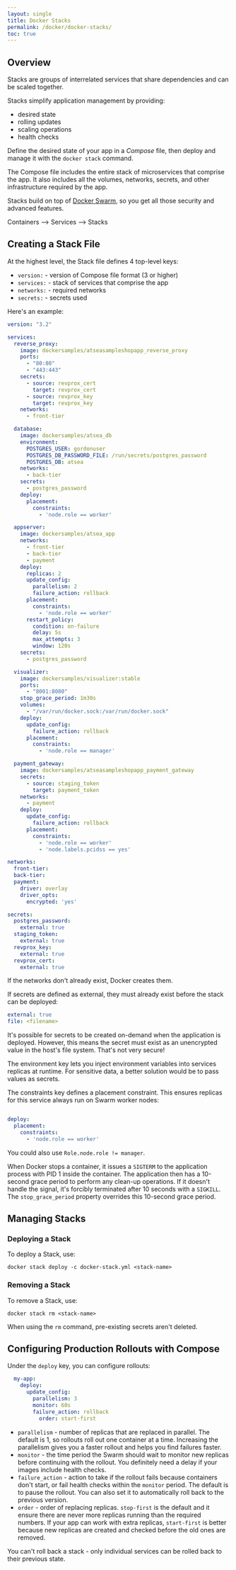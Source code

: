 ```yaml
---
layout: single
title: Docker Stacks
permalink: /docker/docker-stacks/
toc: true
---
```


## Overview

Stacks are groups of interrelated services that share dependencies and can be scaled together.

Stacks simplify application management by providing:

- desired state
- rolling updates
- scaling operations
- health checks

Define the desired state of your app in a *Compose* file, then deploy and manage it with the `docker stack` command.

The Compose file includes the entire stack of microservices that comprise the app. It also includes all the volumes, networks, secrets, and other infrastructure required by the app.

Stacks build on top of [Docker Swarm](./../docker-swarm/), so you get all those security and advanced features.

Containers --> Services --> Stacks

## Creating a Stack File

At the highest level, the Stack file defines 4 top-level keys:

- `version:` - version of Compose file format (3 or higher)
- `services:` - stack of services that comprise the app
- `networks:` - required networks
- `secrets:` - secrets used

Here's an example:

``` yaml
version: "3.2"

services:
  reverse_proxy:
    image: dockersamples/atseasampleshopapp_reverse_proxy
    ports:
      - "80:80"
      - "443:443"
    secrets:
      - source: revprox_cert
        target: revprox_cert
      - source: revprox_key
        target: revprox_key
    networks:
      - front-tier

  database:
    image: dockersamples/atsea_db
    environment:
      POSTGRES_USER: gordonuser
      POSTGRES_DB_PASSWORD_FILE: /run/secrets/postgres_password
      POSTGRES_DB: atsea
    networks:
      - back-tier
    secrets:
      - postgres_password
    deploy:
      placement:
        constraints:
          - 'node.role == worker'

  appserver:
    image: dockersamples/atsea_app
    networks:
      - front-tier
      - back-tier
      - payment
    deploy:
      replicas: 2
      update_config:
        parallelism: 2
        failure_action: rollback
      placement:
        constraints:
          - 'node.role == worker'
      restart_policy:
        condition: on-failure
        delay: 5s
        max_attempts: 3
        window: 120s
    secrets:
      - postgres_password

  visualizer:
    image: dockersamples/visualizer:stable
    ports:
      - "8001:8080"
    stop_grace_period: 1m30s
    volumes:
      - "/var/run/docker.sock:/var/run/docker.sock"
    deploy:
      update_config:
        failure_action: rollback
      placement:
        constraints:
          - 'node.role == manager'

  payment_gateway:
    image: dockersamples/atseasampleshopapp_payment_gateway
    secrets:
      - source: staging_token
        target: payment_token
    networks:
      - payment
    deploy:
      update_config:
        failure_action: rollback
      placement:
        constraints:
          - 'node.role == worker'
          - 'node.labels.pcidss == yes'

networks:
  front-tier:
  back-tier:
  payment:
    driver: overlay
    driver_opts:
      encrypted: 'yes'

secrets:
  postgres_password:
    external: true
  staging_token:
    external: true
  revprox_key:
    external: true
  revprox_cert:
    external: true

```

If the networks don't already exist, Docker creates them.

If secrets are defined as external, they must already exist before the stack can be deployed:

``` yaml
external: true
file: <filename>
```

It's possible for secrets to be created on-demand when the application is deployed. However, this means the secret must exist as an unencrypted value in the host's file system. That's not very secure!

The environment key lets you inject environment variables into services replicas at runtime. For sensitive data, a better solution would be to pass values as secrets.

The constraints key defines a placement constraint. This ensures replicas for this service always run on Swarm worker nodes:

``` yaml

deploy:
  placement:
    constraints:
      - 'node.role == worker'

```
You could also use `Role.node.role != manager`.

When Docker stops a container, it issues a `SIGTERM` to the application process with PID 1 inside the container. The application then has a 10-second grace period to perform any clean-up operations. If it doesn't handle the signal, it's forcibly terminated after 10 seconds with a `SIGKILL`. The `stop_grace_period` property overrides this 10-second grace period.

## Managing Stacks

### Deploying a Stack

To deploy a Stack, use:

`docker stack deploy -c docker-stack.yml <stack-name>`

### Removing a Stack

To remove a Stack, use:

`docker stack rm <stack-name>`

When using the `rm` command, pre-existing secrets aren't deleted.

## Configuring Production Rollouts with Compose

Under the `deploy` key, you can configure rollouts:

``` yaml
  my-app:
    deploy:
      update_config:
        parallelism: 3
        monitor: 60s
        failure_action: rollback
          order: start-first
```
- `parallelism` - number of replicas that are replaced in parallel. The default is 1, so rollouts roll out one container at a time. Increasing the parallelism gives you a faster rollout and helps you find failures faster.
- `monitor` - the time period the Swarm should wait to monitor new replicas before continuing with the rollout. You definitely need a delay if your images include health checks.
- `failure_action` - action to take if the rollout fails because containers don't start, or fail health checks within the `monitor` period. The default is to pause the rollout. You can also set it to automatically roll back to the previous version.
- `order` - order of replacing replicas. `stop-first` is the default and it ensure there are never more replicas running than the required numbers. If your app can work with extra replicas, `start-first` is better because new replicas are created and checked before the old ones are removed.

You can't roll back a stack - only individual services can be rolled back to their previous state.
